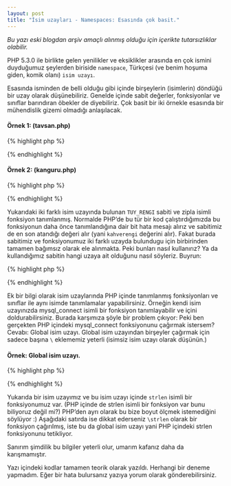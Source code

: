 ```yaml
---
layout: post
title: "İsim uzayları - Namespaces: Esasında çok basit."
---
```


<p class="message">
    <em>Bu yazı eski blogdan arşiv amaçlı alınmış olduğu için içerikte tutarsızlıklar olabilir.</em>
</p>

PHP 5.3.0 ile birlikte gelen yenilikler ve eksiklikler arasında en çok ismini duyduğumuz şeylerden 
biriside `namespace`, Türkçesi (ve benim hoşuma giden, komik olanı) `isim uzayı`.

Esasında isminden de belli olduğu gibi içinde birşeylerin (isimlerin) döndüğü bir uzay olarak düşünebiliriz. Genelde içinde sabit değerler, fonksiyonlar ve sınıflar barındıran öbekler de diyebiliriz. Çok basit bir iki örnekle esasında bir mühendislik gizemi olmadığı anlaşılacak.
<!--more-->
#### Örnek 1: (tavsan.php)

{% highlight php %}
<?php
namespace Tavsan;

const TUY_RENGI = "beyaz";

function zipla($ileri = true) { }
?>
{% endhighlight %}

#### Örnek 2: (kanguru.php)

{% highlight php %}
<?php
namespace Kanguru;

const TUY_RENGI = "kahverengi";

function zipla($ileri = true) { }
?>
{% endhighlight %}

Yukarıdaki iki farklı isim uzayında bulunan `TUY_RENGI` sabiti ve zipla isimli fonksiyon tanımlanmış. 
Normalde PHP’de bu tür bir kod çalıştırdığımızda bu fonksiyonun daha önce tanımlandığına dair bit hata 
mesajı alırız ve sabitimiz de en son atandığı değeri alır (yani `kahverengi` değerini alır). Fakat burada 
sabitimiz ve fonksiyonumuz iki farklı uzayda bulundugu için birbirinden tamamen bağımsız olarak ele 
alınmakta. Peki bunları nasıl kullanırız? Ya da kullandığımız sabitin hangi uzaya ait olduğunu nasıl 
söyleriz. Buyrun:

{% highlight php %}
<?php
include("tavsan.php");
include("kanguru.php");

/* En son tanımlanmış isim uzayımız Kanguru (kanguru.php'yi en son dahil ettik) */

echo TUY_RENGI; /* Kanguru isim uzayına ait TUY_RENGI sabitini döner */

zipla(false); /* Kanguru'ya ait

/* Tavsan isim uzayına ait değerleri ve fonksiyonları çağırmak için */
echo Tavsan\TUY_RENGI;
Tavsan\zipla(true);
?>
{% endhighlight %}

Ek bir bilgi olarak isim uzaylarında PHP içinde tanımlanmış fonksiyonları ve sınıflar ile aynı isimde 
tanımlamalar yapabilirsiniz. Örneğin kendi isim uzayınızda mysql\_connect isimli bir fonksiyon tanımlayabilir 
ve içini doldurabilirsiniz. Burada karşımıza şöyle bir problem çıkıyor: Peki ben gerçekten PHP içindeki 
mysql_connect fonksiyonunu çağırmak istersem? Cevabı: Global isim uzayı. Global isim uzayından birşeyler 
çağırmak için sadece başına `\` eklememiz yeterli (isimsiz isim uzayı olarak düşünün.)

#### Örnek: Global isim uzayı.

{% highlight php %}
<?php
namespace CokBuyukProgram;

function strlen($metin) {
    return "Boyutunu ölçmek istemiyorum!";
}

$sahte_boyut = strlen("deneme");
$gercek_boyut = \strlen("deneme");

echo $sahte_boyut . "\n";
echo $gercek_boyut . "\n";
?>
{% endhighlight %}

Yukarıda bir isim uzayımız ve bu isim uzayı içinde `strlen` isimli bir fonksiyonumuz var. (PHP içinde de 
strlen isimli bir fonksiyon var bunu biliyoruz değil mi?) PHP’den ayrı olarak bu bize boyut ölçmek 
istemediğini söylüyor :) Aşağıdaki satırda ise dikkat ederseniz `\strlen` olarak bir fonksiyon çağırılmış, 
iste bu da global isim uzayı yani PHP içindeki strlen fonksiyonunu tetikliyor.

Sanırım şimdilik bu bilgiler yeterli olur, umarım kafanız daha da karışmamıştır.

Yazı içindeki kodlar tamamen teorik olarak yazıldı. Herhangi bir deneme yapmadım. Eğer bir hata bulursanız 
yazıya yorum olarak gönderebilirsiniz.


